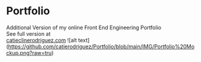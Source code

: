 # Portfolio

Additional Version of my online Front End Engineering Portfolio <br>
See full version at</br>
[catieclinerodriguez.com](https://catieclinerodriguez.com)
![alt text] (https://github.com/catierodriguez/Portfolio/blob/main/IMG/Portfolio%20Mockup.png?raw=tru)
